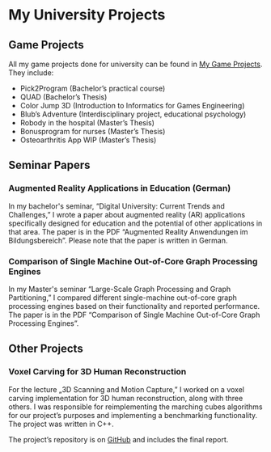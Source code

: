 # My University Projects

## Game Projects
All my game projects done for university can be found in [My Game Projects](MyGameProjects.md). They include:
-	Pick2Program (Bachelor’s practical course)
-	QUAD (Bachelor’s Thesis)
-	Color Jump 3D (Introduction to Informatics for Games Engineering)
-	Blub’s Adventure (Interdisciplinary project, educational psychology)
-	Robody in the hospital (Master’s Thesis)
-	Bonusprogram for nurses (Master’s Thesis)
-	Osteoarthritis App WIP (Master’s Thesis)

## Seminar Papers

### Augmented Reality Applications in Education (German)
In my bachelor's seminar, “Digital University: Current Trends and Challenges,” I wrote a paper about augmented reality (AR) applications specifically designed for education and the potential of other applications in that area. The paper is in the PDF “Augmented Reality Anwendungen im Bildungsbereich”. Please note that the paper is written in German.

### Comparison of Single Machine Out-of-Core Graph Processing Engines
In my Master's seminar “Large-Scale Graph Processing and Graph Partitioning,” I compared different single-machine out-of-core graph processing engines based on their functionality and reported performance. The paper is in the PDF “Comparison of Single Machine Out-of-Core Graph Processing Engines”.

## Other Projects

### Voxel Carving for 3D Human Reconstruction
For the lecture „3D Scanning and Motion Capture,” I worked on a voxel carving implementation for 3D human reconstruction, along with three others. I was responsible for reimplementing the marching cubes algorithms for our project’s purposes and implementing a benchmarking functionality. The project was written in C++.

The project’s repository is on [GitHub](https://github.com/Mauri2070/AR_Voxel_Project) and includes the final report.
